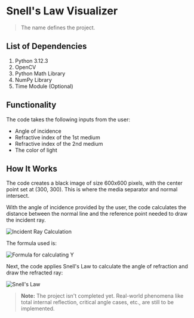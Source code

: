 # Snell's Law Visualizer

> The name defines the project.

## List of Dependencies
1. Python 3.12.3
2. OpenCV
3. Python Math Library
4. NumPy Library
5. Time Module (Optional)

## Functionality
The code takes the following inputs from the user:
- Angle of incidence
- Refractive index of the 1st medium
- Refractive index of the 2nd medium
- The color of light

## How It Works
The code creates a black image of size 600x600 pixels, with the center point set at (300, 300). This is where the media separator and normal intersect.

With the angle of incidence provided by the user, the code calculates the distance between the normal line and the reference point needed to draw the incident ray.

![Incident Ray Calculation](https://github.com/zenwing-g/pixel_play/blob/main/snell/.assets/img1x01.png)

The formula used is:

![Formula for calculating Y](https://github.com/zenwing-g/pixel_play/blob/main/snell/.assets/img1x02.jpg)

Next, the code applies Snell's Law to calculate the angle of refraction and draw the refracted ray:

![Snell's Law](https://github.com/zenwing-g/pixel_play/blob/main/snell/.assets/img1x03.jpg)

> **Note:** The project isn't completed yet. Real-world phenomena like total internal reflection, critical angle cases, etc., are still to be implemented.

